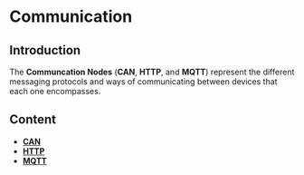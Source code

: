 # Communication

## Introduction

The **Communcation Nodes** \(**CAN**, **HTTP**, and **MQTT**\) represent the different messaging protocols and ways of communicating between devices that each one encompasses.

## Content

* [**CAN**](can/)
* [**HTTP**](http.md)
* [**MQTT**](mqtt/)


